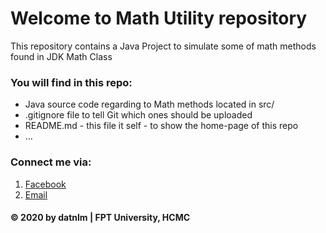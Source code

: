 # Welcome to Math Utility repository
This repository contains a Java Project to simulate some of math methods found in JDK Math Class


### You will find in this repo: 
* Java source code regarding to Math methods located in src/
* .gitignore file to tell Git which ones should be uploaded
* README.md - this file it self - to show the home-page of this repo
* …

### Connect me via:
1. [Facebook](https://facebook.com/nguyenlemandat)
2. [Email](mailto:datnlm@gmail.com)

#### © 2020 by datnlm | FPT University, HCMC

